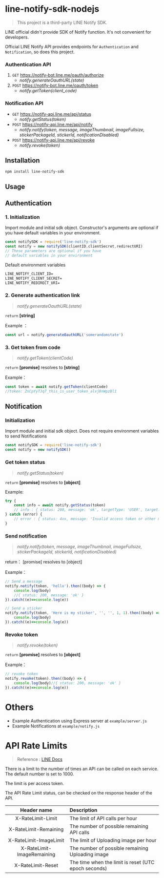 # line-notify-sdk-nodejs

> This project is a third-party LINE Notify SDK.

LINE official didn't provide SDK of Notify function. It's not convenient for developers. 

Official LINE Notify API provides endpoints for `Authentication` and `Notification`, so does this project.

### Authentication API

1. `GET`  https://notify-bot.line.me/oauth/authorize 
    - *notify.generateOauthURL(state)*
2. `POST` https://notify-bot.line.me/oauth/token
    - *notify.getToken(client_code)*
    
### Notification API
- `GET`  https://notify-api.line.me/api/status
    - *notify.getStatus(token)*
- `POST` https://notify-api.line.me/api/notify
    - *notify.notify(token, message, imageThumbnail, imageFullsize, stickerPackageId, stickerId, notificationDisabled)*
- `POST` https://notify-api.line.me/api/revoke
    - *notify.revoke(token)*

## Installation

`npm install line-notify-sdk`

## Usage

## Authentication

### 1. Initialization

Import module and initial sdk object. Constructor's arguments are optional if you have default variables in your environment.

```javascript
const notifySDK = require('line-notify-sdk')
const notify = new notifySDK(clientID,clientSecret,redirectURI)
// These parameters are optional if you have 
// default variables in your environment
```
Default environment variables
```md
LINE_NOTIFY_CLIENT_ID=
LINE_NOTIFY_CLIENT_SECRET=
LINE_NOTIFY_REDIRECT_URI=
```

### 2. Generate authentication link

> *notify.generateOauthURL(state)*

`return` **[string]**

Example ：
```javascript
const url = notify.generateOauthURL('somerandomstate')
```

### 3. Get token from code
> *notify.getToken(clientCode)*

`return` **[promise]** resolves to **[string]**

Example：
```javascript
const token = await notify.getToken(clientCode)
//token: ZnCpYyTJq7_this_is_user_token_alxj8nWpzBl1
```


## Notification

### Initialization

Import module and initial sdk object. Does not require environment variables to send Notifications

```javascript
const notifySDK = require('line-notify-sdk')
const notify = new notifySDK()
```

### Get token status
> *notify.getStatus(token)*

`return` **[promise]** resolves to **[object]**

Example:
```javascript
try {
    const info = await notify.getStatus(token)
    // info : { status: 200, message: 'ok', targetType: 'USER', target: 'yiyu0x' }
} catch (error) {
    // error : { status: 4xx, message: 'Invalid access token or other message from LINE'}
}
```
### Send notification

> *notify.notify(token, message, imageThumbnail, imageFullsize, stickerPackageId, stickerId, notificationDisabled)*

return： [promise] resolves to [object]

Example：
```javascript
// Send a message
notify.notify(token, 'hello').then((body) => {
    console.log(body)
    //{ status: 200, message: 'ok' }
}).catch((e)=>console.log(e))

// Send a sticker
notify.notify(token, 'Here is my sticker', '', '', 1, 1).then((body) => {
    console.log(body)
}).catch((e)=>console.log(e))
```

### Revoke token

> *notify.revoke(token)*

`return` **[promise]** resolves to **[object]**

Example：
```javascript
// revoke token
notify.revoke(token).then((body) => {
	console.log(body)//{ status: 200, message: 'ok' }
}).catch((e)=>console.log(e))
```

# Others

- Example Authentication using Express server at `example/server.js`
- Example Notifications at `example/notify.js`

# API Rate Limits

> Reference : [LINE Docs](https://notify-bot.line.me/doc/en/)

There is a limit to the number of times an API can be called on each service.
The default number is set to 1000.

The limit is per access token.

The API Rate Limit status, can be checked on the response header of the API.

| Header name | Description      
|:----------:|:-------------
| X-RateLimit-Limit | The limit of API calls per hour
| X-RateLimit-Remaining | The number of possible remaining API calls
| X-RateLimit-ImageLimit | The limit of Uploading image per hour
| X-RateLimit-ImageRemaining | The number of possible remaining Uploading image
| X-RateLimit-Reset | The time when the limit is reset (UTC epoch seconds)
